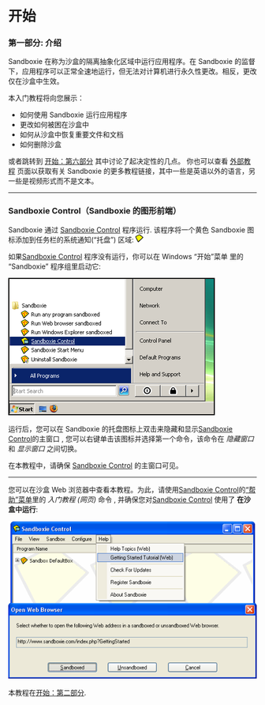 # 开始

### 第一部分: 介绍

Sandboxie 在称为沙盒的隔离抽象化区域中运行应用程序。在 Sandboxie 的监督下，应用程序可以正常全速地运行，但无法对计算机进行永久性更改。相反，更改仅在沙盒中生效。

本入门教程将向您展示：

  * 如何使用 Sandboxie 运行应用程序
  * 更改如何被困在沙盒中
  * 如何从沙盒中恢复重要文件和文档
  * 如何删除沙盒 


或者跳转到 [开始：第六部分](GettingStartedPartSix.md) 其中讨论了起决定性的几点。
你也可以查看 [外部教程](ExternalTutorials.md) 页面以获取有关 Sandboxie 的更多教程链接，其中一些是英语以外的语言，另一些是视频形式而不是文本。

* * *

### Sandboxie Control（Sandboxie 的图形前端）

Sandboxie 通过 [Sandboxie Control](SandboxieControl.md) 程序运行. 该程序将一个黄色 Sandboxie 图标添加到任务栏的系统通知(“托盘”) 区域:
![](../Media/TrayIconEmpty.png)

如果[Sandboxie Control](SandboxieControl.md) 程序没有运行，你可以在 Windows “开始”菜单 里的 “Sandboxie” 程序组里启动它:

![](../Media/StartMenuStartControlVista.png)


运行后，您可以在 Sandboxie 的托盘图标上双击来隐藏和显示[Sandboxie Control](SandboxieControl.md)的主窗口 , 您可以右键单击该图标并选择第一个命令，该命令在 _隐藏窗口_ 和 _显示窗口_ 之间切换。

在本教程中，请确保 [Sandboxie Control](SandboxieControl.md) 的主窗口可见。

* * *

您可以在沙盒 Web 浏览器中查看本教程。为此，请使用[Sandboxie Control](SandboxieControl.md)的[“帮助”菜单](HelpMenu.md)里的 _入门教程 (网页)_ 命令 , 并确保您对[Sandboxie Control](SandboxieControl.md) 使用了 **在沙盒中运行**:

![](../Media/OpenGettingStarted.png)

本教程在[开始：第二部分](GettingStartedPartTwo.md).
